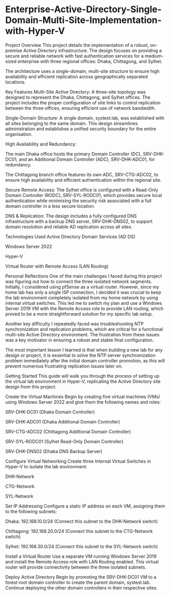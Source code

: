# Enterprise-Active-Directory-Single-Domain-Multi-Site-Implementation-with-Hyper-V
Project Overview
This project details the implementation of a robust, on-premise Active Directory infrastructure. The design focuses on providing a secure and reliable network with fast authentication services for a medium-sized enterprise with three regional offices: Dhaka, Chittagong, and Sylhet.

The architecture uses a single-domain, multi-site structure to ensure high availability and efficient replication across geographically separated locations.

Key Features
Multi-Site Active Directory: A three-site topology was designed to represent the Dhaka, Chittagong, and Sylhet offices. The project includes the proper configuration of site links to control replication between the three offices, ensuring efficient use of network bandwidth.

Single-Domain Structure: A single domain, systest.lab, was established with all sites belonging to the same domain. This design streamlines administration and establishes a unified security boundary for the entire organisation.

High Availability and Redundancy:

The main Dhaka office hosts the primary Domain Controller (DC), SRV-DHK-DC01, and an Additional Domain Controller (ADC), SRV-DHK-ADC01, for redundancy.

The Chittagong branch office features its own ADC, SRV-CTG-ADC02, to ensure high availability and efficient authentication within the regional site.

Secure Remote Access: The Sylhet office is configured with a Read-Only Domain Controller (RODC), SRV-SYL-RODC01, which provides secure local authentication while minimising the security risk associated with a full domain controller in a less secure location.

DNS & Replication: The design includes a fully configured DNS infrastructure with a backup DNS server, SRV-DHK-DNS02, to support domain resolution and reliable AD replication across all sites.

Technologies Used
Active Directory Domain Services (AD DS)

Windows Server 2022

Hyper-V

Virtual Router with Remote Access (LAN Routing)

Personal Reflections
One of the main challenges I faced during this project was figuring out how to connect the three isolated network segments. Initially, I considered using pfSense as a virtual router. However, since my home lab has only a single ISP connection, I decided it was crucial to keep the lab environment completely isolated from my home network by using internal virtual switches. This led me to switch my plan and use a Windows Server 2019 VM with the Remote Access role to provide LAN routing, which proved to be a more straightforward solution for my specific lab setup.

Another key difficulty I repeatedly faced was troubleshooting NTP synchronization and replication problems, which are critical for a functional multi-site Active Directory environment. The frustration from these issues was a key motivator in ensuring a robust and stable final configuration.

The most important lesson I learned is that when building a new lab for any design or project, it is essential to solve the NTP server synchronization problem immediately after the initial domain controller promotion, as this will prevent numerous frustrating replication issues later on.

Getting Started
This guide will walk you through the process of setting up the virtual lab environment in Hyper-V, replicating the Active Directory site design from this project.

Create the Virtual Machines
Begin by creating five virtual machines (VMs) using Windows Server 2022 and give them the following names and roles:

SRV-DHK-DC01 (Dhaka Domain Controller)

SRV-DHK-ADC01 (Dhaka Additional Domain Controller)

SRV-CTG-ADC02 (Chittagong Additional Domain Controller)

SRV-SYL-RODC01 (Sylhet Read-Only Domain Controller)

SRV-DHK-DNS02 (Dhaka DNS Backup Server)

Configure Virtual Networking
Create three Internal Virtual Switches in Hyper-V to isolate the lab environment:

DHK-Network

CTG-Network

SYL-Network

Set IP Addressing
Configure a static IP address on each VM, assigning them to the following subnets:

Dhaka: 192.168.10.0/24 (Connect this subnet to the DHK-Network switch)

Chittagong: 192.168.20.0/24 (Connect this subnet to the CTG-Network switch)

Sylhet: 192.168.30.0/24 (Connect this subnet to the SYL-Network switch)

Install a Virtual Router
Use a separate VM running Windows Server 2019 and install the Remote Access role with LAN Routing enabled. This virtual router will provide connectivity between the three isolated subnets.

Deploy Active Directory
Begin by promoting the SRV-DHK-DC01 VM to a forest root domain controller to create the parent domain, systest.lab. Continue deploying the other domain controllers in their respective sites.

